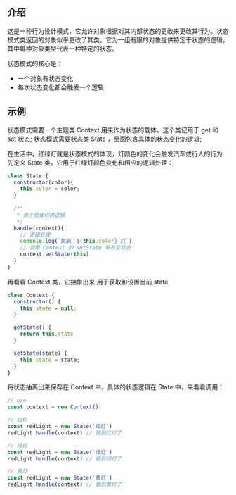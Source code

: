 ## 介绍

这是一种行为设计模式，它允许对象根据对其内部状态的更改来更改其行为。状态模式类返回的对象似乎更改了其类。它为一组有限的对象提供特定于状态的逻辑，其中每种对象类型代表一种特定的状态。

状态模式的核心是：
- 一个对象有状态变化
- 每次状态变化都会触发一个逻辑

## 示例
状态模式需要一个主题类 Context 用来作为状态的载体，这个类记用于 get 和 set 状态;
状态模式需要状态类 State ，里面包含具体的状态变化的逻辑;

在生活中，红绿灯就是状态模式的体现，灯颜色的变化会触发汽车或行人的行为
先定义 State 类，它用于红绿灯颜色变化和相应的逻辑处理：
```javascript
class State {
  constructor(color){
    this.color = color;
  }
  
  /**
   * 用于处理切换逻辑
   */
  handle(context){
    // 逻辑处理
    console.log(`跳到：${this.color} 灯`)
    // 调用 Context 的 setState 来改变状态
    context.setState(this)
  }
}
```

再看看 Context 类，它抽象出来 用于获取和设置当前 state
```javascript
class Context {
  constructor() {
    this.state = null;
  }

  getState() {
    return this.state
  }

  setState(state) {
    this.state = state;
  }
}
```

将状态抽离出来保存在 Context 中，具体的状态逻辑在 State 中，来看看调用：
```javascript
// use
const context = new Context();

// 红灯
const redLight = new State('红灯')
redLight.handle(context) // 跳到红灯了

// 绿灯
const redLight = new State('绿灯')
redLight.handle(context) // 跳到绿灯了

// 黄灯
const redLight = new State('黄灯')
redLight.handle(context) // 跳到黄灯了
```